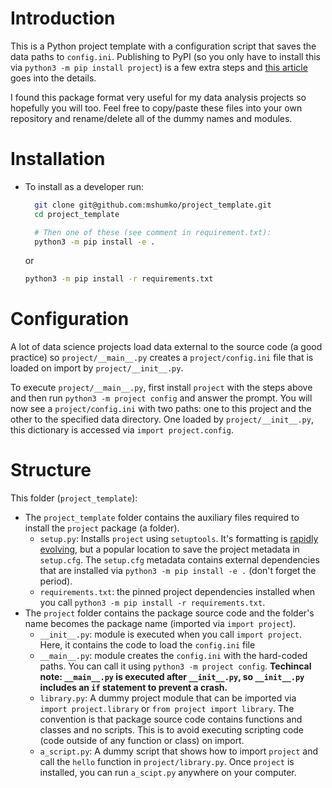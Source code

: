 # Introduction
This is a Python project template with a configuration script that saves the data paths to `config.ini`. Publishing to PyPI (so you only have to install this via `python3 -m pip install project`) is a few extra steps and [this article](https://realpython.com/pypi-publish-python-package/) goes into the details.

I found this package format very useful for my data analysis projects so hopefully you will too. Feel free to copy/paste these files into your own repository and rename/delete all of the dummy names and modules.  

# Installation
- To install as a developer run:
  ```bash
    git clone git@github.com:mshumko/project_template.git
    cd project_template

    # Then one of these (see comment in requirement.txt):
    python3 -m pip install -e .
    ```
    or 
    ```bash
    python3 -m pip install -r requirements.txt 
    ```

# Configuration
A lot of data science projects load data external to the source code (a good practice) so `project/__main__.py` creates a `project/config.ini` file that is loaded on import by `project/__init__.py`. 

To execute `project/__main__.py`, first install `project` with the steps above and then run `python3 -m project config` and answer the prompt. You will now see a `project/config.ini` with two paths: one to this project and the other to the specified data directory. One loaded by `project/__init__.py`, this dictionary is accessed via `import project.config`.

# Structure
This folder (`project_template`):
- The `project_template` folder contains the auxiliary files required to install the `project` package (a folder). 
    - `setup.py`: Installs `project` using `setuptools`. It's formatting is [rapidly evolving](https://blog.pilosus.org/posts/2019/12/26/python-third-party-tools-configuration/), but a popular location to save the project metadata in `setup.cfg`. The `setup.cfg` metadata contains external dependencies that are installed via `python3 -m pip install -e .` (don't forget the period).
    - `requirements.txt`: the pinned project dependencies installed when you call `python3 -m pip install -r requirements.txt`.
- The `project` folder contains the package source code and the folder's name becomes the package name (imported via `import project`).
    - `__init__.py`: module is executed when you call `import project`. Here, it contains the code to load the `config.ini` file 
    - `__main__.py`: module creates the `config.ini` with the hard-coded paths. You can call it using `python3 -m project config`. **Techincal note: `__main__.py` is executed after `__init__.py`, so `__init__.py` includes an `if` statement to prevent a crash.**
    - `library.py`: A dummy project module that can be imported via `import project.library` or `from project import library`. The convention is that package source code contains functions and classes and no scripts. This is to avoid executing scripting code (code outside of any function or class) on import.
    - `a_script.py`: A dummy script that shows how to import `project` and call the `hello` function in `project/library.py`. Once `project` is installed, you can run `a_scipt.py` anywhere on your computer. 